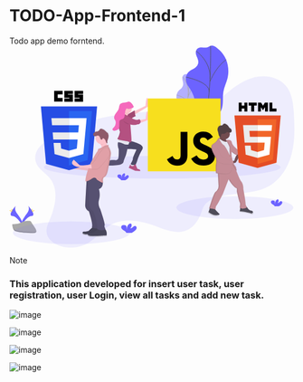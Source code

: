 # TODO-App-Frontend-1
 Todo app demo forntend.
<svg xmlns="http://www.w3.org/2000/svg" xmlns:xlink="http://www.w3.org/1999/xlink" data-name="Layer 1" width="1030.01" height="729.86" viewBox="0 0 1030.01 729.86"><defs><linearGradient id="a5312bde-8c7e-4767-9e17-08a43f21bf92-866" x1="889.13" y1="701.85" x2="889.13" y2="363.3" gradientUnits="userSpaceOnUse"><stop offset="0" stop-color="gray" stop-opacity="0.25"/><stop offset="0.54" stop-color="gray" stop-opacity="0.12"/><stop offset="1" stop-color="gray" stop-opacity="0.1"/></linearGradient><linearGradient id="016d359d-0d48-4404-968f-1612e9b5c7a7-867" x1="376.53" y1="777.06" x2="376.53" y2="381.85" xlink:href="#a5312bde-8c7e-4767-9e17-08a43f21bf92-866"/></defs><title>static_assets</title><ellipse cx="814.66" cy="585.22" rx="211.36" ry="41.08" fill="#6c63ff" opacity="0.1"/><g opacity="0.5"><path d="M718.61,188.63c-2.85.81-6.34,2.92-8.06,8.69-3.37,11.31,4.46,19,1.88,30.79a23,23,0,0,1-4,8.64c-3.15,4.27-6.57,6.29-9.89,9.28a29.5,29.5,0,0,0-8.69,14.27,39.5,39.5,0,0,0-.39,18.55c1.18,5.12,3.19,8.85,4.95,13a96,96,0,0,1,5.11,16.37,39.87,39.87,0,0,1,1.12,8.32,73.21,73.21,0,0,1-1,11.12l-4.79,33.42a100.43,100.43,0,0,0-1.31,13.21,65.61,65.61,0,0,0,1.53,13.19c1.68,8.84,3.49,18,7.34,22.68s10.41,3,14.44-6.47c3.83-9.06,3.92-21.15,7.3-30.83,5.33-15.25,15.92-17.3,21.8-31.85,5.64-14,3.91-31.08,6.77-47,2-11.41,6.41-21.81,9-33.08,3.72-16.23,3.35-33.08.38-45.56a60.55,60.55,0,0,0-14.18-27.54c-2.49-2.75-5.16-5.2-8.29-5.45-3.33-.26-6.24,3.93-9.53,5.19C726.3,189.06,722.48,187.53,718.61,188.63Z" transform="translate(-84.99 -85.07)" fill="#6c63ff"/><path d="M736.64,183.23S731,327.57,707.28,412.68" transform="translate(-84.99 -85.07)" fill="none" stroke="#535461" stroke-miterlimit="10" stroke-width="2"/><path d="M710.41,198s25.35,23.08,20.54,67" transform="translate(-84.99 -85.07)" fill="none" stroke="#535461" stroke-miterlimit="10" stroke-width="2"/><path d="M689.14,263.68s41.61,8.37,38.52,33.26" transform="translate(-84.99 -85.07)" fill="none" stroke="#535461" stroke-miterlimit="10" stroke-width="2"/><path d="M762.17,215.07s-16.84,14.74-31.84,56.49" transform="translate(-84.99 -85.07)" fill="none" stroke="#535461" stroke-miterlimit="10" stroke-width="2"/><path d="M745.72,341.25s-11.49,9-20.71-22.51" transform="translate(-84.99 -85.07)" fill="none" stroke="#535461" stroke-miterlimit="10" stroke-width="2"/><path d="M696.14,359.66s23.43-3.06,25.59-17.73" transform="translate(-84.99 -85.07)" fill="none" stroke="#535461" stroke-miterlimit="10" stroke-width="2"/></g><path d="M775.25,91.82c-5.8.86-12.78,3.55-15.65,11.84-5.63,16.26,11.48,28.57,7.54,45.56A25.53,25.53,0,0,1,760,161.47c-6,5.91-12.86,8.49-19.36,12.5s-13.25,10.32-16.3,20c-2.93,9.31-1.66,19.59,1.39,27.27s7.66,13.41,11.78,19.73A133.69,133.69,0,0,1,750,265.67,46.94,46.94,0,0,1,753.32,278c.53,5.2-.14,10.79-.81,16.26L746.56,343c-.79,6.48-1.59,13.06-1.14,19.3.51,7.19,2.64,13.47,4.74,19.6,4.52,13.22,9.36,27,17.89,34.28s21.91,5.72,29.12-7.82c6.86-12.89,5.6-30.68,11.45-44.53,9.22-21.83,30.9-23.6,41.33-44.32,10-19.88,4.41-45.31,8.43-68.41,2.88-16.55,10.68-31.35,14.68-47.64,5.77-23.47,3-48.32-4.62-67s-19.67-32-32.6-42.23c-5.48-4.35-11.29-8.28-17.8-9-6.92-.77-12.45,5.05-19.1,6.52C791.2,93.36,783.12,90.65,775.25,91.82Z" transform="translate(-84.99 -85.07)" fill="#6c63ff"/><path d="M811.93,86s5.46,211.89-33.56,334.42" transform="translate(-84.99 -85.07)" fill="none" stroke="#535461" stroke-miterlimit="10" stroke-width="2"/><path d="M759.38,104.68s55.2,37,50.47,101.16" transform="translate(-84.99 -85.07)" fill="none" stroke="#535461" stroke-miterlimit="10" stroke-width="2"/><path d="M723.15,198.85s87.12,17.26,83.68,53.54" transform="translate(-84.99 -85.07)" fill="none" stroke="#535461" stroke-miterlimit="10" stroke-width="2"/><path d="M868.54,135.92s-33.11,19.71-59.19,79.41" transform="translate(-84.99 -85.07)" fill="none" stroke="#535461" stroke-miterlimit="10" stroke-width="2"/><path d="M849.43,319.79s-22.7,12-45.53-35.61" transform="translate(-84.99 -85.07)" fill="none" stroke="#535461" stroke-miterlimit="10" stroke-width="2"/><path d="M749,341s48.13-1.73,50.87-23.08" transform="translate(-84.99 -85.07)" fill="none" stroke="#535461" stroke-miterlimit="10" stroke-width="2"/><path d="M152.24,663.66s8.38,11-3.87,27.5S126,721.68,130.11,732c0,0,18.48-30.73,33.52-31.16S168.79,682.14,152.24,663.66Z" transform="translate(-84.99 -85.07)" fill="#6c63ff"/><path d="M152.24,663.66A13.57,13.57,0,0,1,154,667.1c14.68,17.24,22.49,33.33,8.39,33.74-13.14.38-28.9,23.87-32.68,29.81a12.74,12.74,0,0,0,.45,1.35s18.48-30.73,33.52-31.16S168.79,682.14,152.24,663.66Z" transform="translate(-84.99 -85.07)" opacity="0.1"/><path d="M167.82,677.63c0,3.86-.43,7-1,7s-1-3.13-1-7,.54-2,1.07-2S167.82,673.77,167.82,677.63Z" transform="translate(-84.99 -85.07)" fill="#ffd037"/><path d="M173.17,682.23c-3.39,1.85-6.34,3-6.59,2.49s2.28-2.35,5.67-4.19,2.05-.5,2.31,0S176.55,680.38,173.17,682.23Z" transform="translate(-84.99 -85.07)" fill="#ffd037"/><path d="M108,663.66s-8.38,11,3.87,27.5,22.35,30.51,18.26,40.83c0,0-18.48-30.73-33.52-31.16S91.43,682.14,108,663.66Z" transform="translate(-84.99 -85.07)" fill="#6c63ff"/><path d="M108,663.66a13.57,13.57,0,0,0-1.71,3.44c-14.68,17.24-22.49,33.33-8.39,33.74,13.14.38,28.9,23.87,32.68,29.81a12.74,12.74,0,0,1-.45,1.35s-18.48-30.73-33.52-31.16S91.43,682.14,108,663.66Z" transform="translate(-84.99 -85.07)" opacity="0.1"/><path d="M92.4,677.63c0,3.86.43,7,1,7s1-3.13,1-7-.54-2-1.07-2S92.4,673.77,92.4,677.63Z" transform="translate(-84.99 -85.07)" fill="#ffd037"/><path d="M87.05,682.23c3.39,1.85,6.34,3,6.59,2.49s-2.28-2.35-5.67-4.19-2.05-.5-2.31,0S83.67,680.38,87.05,682.23Z" transform="translate(-84.99 -85.07)" fill="#ffd037"/><path d="M95.07,730.56s23.43-.72,30.49-5.75,36-11,37.79-3,35.21,40.11,8.76,40.32-61.46-4.12-68.51-8.41S95.07,730.56,95.07,730.56Z" transform="translate(-84.99 -85.07)" fill="#a8a8a8"/><path d="M172.58,759.35c-26.45.21-61.46-4.12-68.51-8.41-5.37-3.27-7.51-15-8.22-20.41l-.78,0s1.48,18.9,8.53,23.19,42.06,8.63,68.51,8.41c7.64-.06,10.27-2.78,10.13-6.8C181.18,757.79,178.27,759.31,172.58,759.35Z" transform="translate(-84.99 -85.07)" opacity="0.2"/><path d="M1067.35,659.11a11.67,11.67,0,0,0,3.83-5.78c.5-2.3-.48-5.05-2.68-5.89-2.46-.94-5.09.76-7.08,2.49s-4.28,3.69-6.89,3.32a10.48,10.48,0,0,0,3.24-9.81,4.1,4.1,0,0,0-.9-2c-1.37-1.46-3.84-.83-5.48.32-5.2,3.66-6.65,10.72-6.68,17.08-.52-2.29-.08-4.68-.1-7s-.66-5-2.64-6.22a8,8,0,0,0-4-.95c-2.34-.09-4.94.15-6.54,1.86-2,2.12-1.47,5.69.26,8s4.35,3.8,6.77,5.42a15,15,0,0,1,4.84,4.61,4.57,4.57,0,0,1,.36.82h14.65A40.83,40.83,0,0,0,1067.35,659.11Z" transform="translate(-84.99 -85.07)" fill="#6c63ff"/><path d="M231.72,565.39c31.82,40.46,19.46,99.57-.76,146.9-6.77,15.85-14.43,32.62-11.57,49.61,3.49,20.78,22,36,41.52,44,35.5,14.68,78,11.18,110.61-9.11,28.19-17.54,48.38-46.06,77.05-62.8,48-28,109.06-17.43,161.16,1.86,36.86,13.65,77.16,31.41,113.79,17.14,25.77-10,43.59-34.47,53.3-60.37,4.69-12.51,8.09-26,17-36,5.32-5.89,12.26-10.08,19.38-13.6,65-32.21,147-15,210.08-50.68,42.61-24.12,69.89-69.63,82-117.08s10.67-97.21,7.6-146.07c-2.18-34.73-6.09-71.8-28.28-98.61-23.47-28.35-63.76-38.9-100.17-33.51S915,221.76,886,244.38c-36.29,28.27-69.94,63.48-114.5,74.94-30.34,7.8-62.26,3.53-93.56,2.06-52.32-2.47-104.65,3-156.68,9-49.81,5.76-100,12.1-147.43,28.3-33.58,11.47-60.5,32.28-92.21,46.82-20.67,9.48-43.21,12.1-62.77,24.17-24.11,14.87-46.2,40.74-40,71C184.67,529.48,214.82,543.92,231.72,565.39Z" transform="translate(-84.99 -85.07)" fill="#6c63ff" opacity="0.1"/><ellipse cx="552.35" cy="439.22" rx="427.67" ry="41.08" fill="#6c63ff" opacity="0.1"/><ellipse cx="223.66" cy="676.22" rx="211.36" ry="41.08" fill="#6c63ff" opacity="0.1"/><path d="M524.71,511.48l-3.35,4.87s3.65,4.87,4,5.48,10.65-.3,10.65-.3l.91-3.65-1.52-4.26Z" transform="translate(-84.99 -85.07)" fill="#e6e6f0"/><polygon points="327.09 423.67 320.39 424.88 324.65 433.11 329.22 435.54 333.48 438.58 334.7 435.24 331.65 428.84 327.09 423.67" fill="#fdc2cc"/><path d="M521.67,429.59s35.62,8.52,42.31,18c0,0,6.09,5.18,0,14.61s-14.61,30.75-14.61,30.75-6.09,20.7-8.52,22.22-16.44,2.74-17.66-3c0,0,7.91-12.48,7.91-18.27s13.09-33.18,13.09-33.18-29.83-3.35-39.27-1.22S509.19,426.24,521.67,429.59Z" transform="translate(-84.99 -85.07)" fill="#565171"/><path d="M521.67,429.59s35.62,8.52,42.31,18c0,0,6.09,5.18,0,14.61s-14.61,30.75-14.61,30.75-6.09,20.7-8.52,22.22-16.44,2.74-17.66-3c0,0,7.91-12.48,7.91-18.27s13.09-33.18,13.09-33.18-29.83-3.35-39.27-1.22S509.19,426.24,521.67,429.59Z" transform="translate(-84.99 -85.07)" opacity="0.1"/><path d="M514.36,437.81c-.07,1.77-.26,3.76-.53,5.9-1.95,15.5-8.3,38.55-8.3,38.55s-6.39,13.7-8.22,22.53-14.31,11-14.31,11-34.1,4-41.1,2.44-18,4.57-23.44,3.65-8.83-13.7-8.83-13.7a66,66,0,0,0,27.4-5.78c14-6.39,34.1-3.35,34.1-3.35a11.45,11.45,0,0,0,7-5.78c2.13-4.57,2.13-32.27,1.52-34.1-4-12-3.67-19.7-2.52-24.19a12.07,12.07,0,0,1,2.52-5.34Z" transform="translate(-84.99 -85.07)" fill="#565171"/><path d="M514.36,437.81c-.07,1.77-.26,3.76-.53,5.9-3.06.24-11.64.47-18-3.46-6-3.68-14.73-4.93-18.66-5.32a12.07,12.07,0,0,1,2.52-5.34Z" transform="translate(-84.99 -85.07)" opacity="0.1"/><path d="M518.57,434c-1.42,4-3.6,8.69-3.6,8.69s-11.26,1.52-19.18-3.35-20.7-5.48-20.7-5.48c2.07-1.27,3.47-5.13,4.34-8.51a53.93,53.93,0,0,0,1.14-5.8s37.44,7.61,39,8.83C520.15,428.86,519.53,431.28,518.57,434Z" transform="translate(-84.99 -85.07)" fill="#e6e6f0"/><path d="M585.29,305.69,539.88,333.1l-4.51,2.72V322.43l3.13-1.5,38.27-18.29s1.83-33.18,6.7-28S585.29,305.69,585.29,305.69Z" transform="translate(-84.99 -85.07)" fill="#fdc2cc"/><path d="M539.88,333.1l-4.51,2.72V322.43l3.13-1.5A98.54,98.54,0,0,0,539.88,333.1Z" transform="translate(-84.99 -85.07)" opacity="0.1"/><path d="M504.93,338l32.57-18.87s.61,18.27,4.26,21c0,0-13.39,4-18.57,12.48Z" transform="translate(-84.99 -85.07)" fill="#b45181"/><path d="M504.93,338l32.57-18.87s.61,18.27,4.26,21c0,0-13.39,4-18.57,12.48Z" transform="translate(-84.99 -85.07)" opacity="0.1"/><path d="M585,354.09s-15.49,6.75-25.75,9.23a20.22,20.22,0,0,1-7.13.82c-7-1.22,1.83-10,1.83-10l3.68-.57,19.76-3.08s2.13-30.44,5.78-28S585,354.09,585,354.09Z" transform="translate(-84.99 -85.07)" fill="#fdc2cc"/><path d="M519.54,326.69s-13.09,9.74-8.22,21.92-25.27-7.31-25.27-7.31,9.74-14.61,11.87-25.57S519.54,326.69,519.54,326.69Z" transform="translate(-84.99 -85.07)" fill="#fdc2cc"/><path d="M518.57,434a69,69,0,0,0-17.6-4.1c-8.8-1-16.86-2.69-21.53-4.55a53.93,53.93,0,0,0,1.14-5.8s37.44,7.61,39,8.83C520.15,428.86,519.53,431.28,518.57,434Z" transform="translate(-84.99 -85.07)" opacity="0.1"/><path d="M559.24,363.32a20.22,20.22,0,0,1-7.13.82c-7-1.22,1.83-10,1.83-10l3.68-.57C559.16,355.94,560.73,359.64,559.24,363.32Z" transform="translate(-84.99 -85.07)" opacity="0.1"/><path d="M498.23,332.17s-11.87-.3-16.13,4.57-3.35,18-3.35,18-.89,26.29,5.78,41a2,2,0,0,1,.07,1.51c-.07.18-.07.07-.07.07s-4.26,19.18-8.52,22.53,9.13,7.31,25,9.13,22.22,6.39,22.22,6.39,2.74-3,3-9.74S522,369.92,522,369.92s16.74,4.26,26.79-.91c0,0,4.57,2.44,8.83-4.26s-3-14-3-14-6.7,6.7-25.27-2.13S504,331.87,498.23,332.17Z" transform="translate(-84.99 -85.07)" fill="#b45181"/><path d="M407.21,509.35h-3.65v5.18l3.65,8.22s4.87.91,5.18.91,4.26-.91,4.26-.91l1.22-2.13S404.47,515.43,407.21,509.35Z" transform="translate(-84.99 -85.07)" fill="#e6e6f0"/><path d="M521.67,514.22l-5.48,12.18,23.14,11,18.27.61s1.52-4.26-4.57-6.39l-4.87-.91s-6.39-11.57-7-17c0,0-6.09,1.22-7,5.78C534.15,519.39,525.63,523.65,521.67,514.22Z" transform="translate(-84.99 -85.07)" fill="#b45181"/><path d="M404.47,508.13l-1.86,1.52-8.18,6.7,18.87,25s10.65,4.57,15.53,0c0,0,3-3-3.65-5.48,0,0-5.18.91-5.18-4.26s1.22-10.65,3-11.87c0,0-4.57-1.52-5.78-.3a19.32,19.32,0,0,0-2.44,3.35S403.86,518.48,404.47,508.13Z" transform="translate(-84.99 -85.07)" fill="#b45181"/><path d="M497.32,316.34a37,37,0,0,1-1.22,4.56,15.83,15.83,0,0,0,20.27,8.71,25.18,25.18,0,0,1,2.57-2.31S499.45,305.38,497.32,316.34Z" transform="translate(-84.99 -85.07)" opacity="0.1"/><path d="M495.64,357s9.44,12.48,23.14,12.79" transform="translate(-84.99 -85.07)" opacity="0.1"/><g opacity="0.1"><path d="M552.06,369.22a3.44,3.44,0,0,1-.56-.21q-.44.23-.9.43A5.69,5.69,0,0,0,552.06,369.22Z" transform="translate(-84.99 -85.07)"/><path d="M555.3,352a15.06,15.06,0,0,0-1.06-1.22s-2,2-6.94,2.38A16.8,16.8,0,0,0,555.3,352Z" transform="translate(-84.99 -85.07)"/><path d="M524.71,369.92l.06.65a60.46,60.46,0,0,0,12.18,1A63.38,63.38,0,0,1,524.71,369.92Z" transform="translate(-84.99 -85.07)"/><path d="M503.71,429c-15.83-1.83-29.22-5.78-25-9.13s8.52-22.53,8.52-22.53,0,.11.07-.07a2,2,0,0,0-.07-1.51c-6.67-14.75-5.78-41-5.78-41s-.91-13.09,3.35-18c3.17-3.63,10.56-4.38,14.13-4.53a6.47,6.47,0,0,0-1,0s-11.87-.3-16.13,4.57-3.35,18-3.35,18-.89,26.29,5.78,41a2,2,0,0,1,.07,1.51c-.07.18-.07.07-.07.07S480,416.5,475.7,419.85s9.13,7.31,25,9.13,22.22,6.39,22.22,6.39a7.8,7.8,0,0,0,.84-1.23C520.67,432.65,514.31,430.2,503.71,429Z" transform="translate(-84.99 -85.07)"/></g><circle cx="426.33" cy="229.14" r="15.83" fill="#fdc2cc"/><path d="M533.85,307.13c-1.31,3.28-5.22,4.52-8.65,5.37-4.9,1.2-10.18,2.38-14.87.52a3.25,3.25,0,0,0-2-.39,2.66,2.66,0,0,0-1.32,1.15c-5.17,7.36-4.33,17.17-5.67,26.07-.42,2.77-1.13,5.63-3,7.7-3.64,4-10.51,3.85-13.86,8.1-2.21,2.8-2.23,6.69-2.21,10.26q0,5.71-.1,11.43c-.06,2.5-.18,5.09-1.31,7.31-1.92,3.76-6.2,5.55-10.15,7-2.46.92-5,1.85-7.64,1.6s-5.28-2-5.62-4.64c-.47-3.58,3.22-6.08,5.76-8.66,4.06-4.11,5.73-10.09,5.88-15.87a17,17,0,0,0-1-6.87c-.93-2.27-2.59-4.18-3.59-6.42-3.08-6.9.72-14.88,5.27-20.92s10.14-11.93,11.11-19.42a26.93,26.93,0,0,1,.69-4.81c.7-2.18,2.36-8.2,4.19-9.58a21.77,21.77,0,0,1,10-4.16c2.81-.41,5.68-.26,8.47-.8,3.26-.63,6.29-2.18,9.55-2.76,7.05-1.25,14.7,6.94,17.79,13.4C532.42,303.72,534.65,305.12,533.85,307.13Z" transform="translate(-84.99 -85.07)" opacity="0.1"/><path d="M533.85,306.52c-1.31,3.28-5.22,4.52-8.65,5.37-4.9,1.2-10.18,2.38-14.87.52a3.25,3.25,0,0,0-2-.39,2.66,2.66,0,0,0-1.32,1.15c-5.17,7.36-4.33,17.17-5.67,26.07-.42,2.77-1.13,5.63-3,7.7-3.64,4-10.51,3.85-13.86,8.1-2.21,2.8-2.23,6.69-2.21,10.26q0,5.71-.1,11.43c-.06,2.5-.18,5.09-1.31,7.31-1.92,3.76-6.2,5.55-10.15,7-2.46.92-5,1.85-7.64,1.6s-5.28-2-5.62-4.64c-.47-3.58,3.22-6.08,5.76-8.66,4.06-4.11,5.73-10.09,5.88-15.87a17,17,0,0,0-1-6.87c-.93-2.27-2.59-4.18-3.59-6.42-3.08-6.9.72-14.88,5.27-20.92s10.14-11.93,11.11-19.42a26.93,26.93,0,0,1,.69-4.81c.7-2.18,2.36-8.2,4.19-9.58a21.77,21.77,0,0,1,10-4.16c2.81-.41,5.68-.26,8.47-.8,3.26-.63,6.29-2.18,9.55-2.76,7.05-1.25,14.7,6.94,17.79,13.4C532.42,303.11,534.65,304.51,533.85,306.52Z" transform="translate(-84.99 -85.07)" fill="#f569bc"/><path d="M585,276.09H848.17V539.24H585Z" transform="translate(-84.99 -85.07)" fill="#f7df1e"/><path d="M654.21,496l20.14-12.19c3.89,6.89,7.42,12.72,15.9,12.72,8.13,0,13.25-3.18,13.25-15.54V396.9h24.73v84.43c0,25.61-15,37.27-36.92,37.27-19.78,0-31.26-10.25-37.09-22.61m87.44-2.65,20.13-11.66c5.3,8.66,12.19,15,24.38,15,10.25,0,16.78-5.12,16.78-12.19,0-8.48-6.71-11.48-18-16.43l-6.18-2.65c-17.84-7.59-29.68-17.13-29.68-37.27,0-18.55,14.13-32.68,36.21-32.68,15.72,0,27,5.48,35.15,19.78l-19.25,12.37c-4.24-7.6-8.83-10.6-15.9-10.6-7.24,0-11.84,4.59-11.84,10.6,0,7.42,4.59,10.42,15.19,15l6.18,2.65c21,9,32.86,18.19,32.86,38.86,0,22.26-17.49,34.45-41,34.45-23,0-37.8-11-45-25.26" transform="translate(-84.99 -85.07)"/><path d="M963.61,685.28S953.34,686,947,675a36.88,36.88,0,0,0-4.37-6.21,21,21,0,0,1-3.07-11.15c.35-8.15-8.15-52.79-8.15-52.79s1.06-17-7.44-27.63c-5.6-7-13.65-27-18.5-39.92a2.67,2.67,0,0,0,1.14.6l-.2-1.11.2,0L904.1,523a62.88,62.88,0,0,1-9.16-13.88l.57-.12,7.52-1.58s12.22-17.37,13-25.91l1,0h1.41a294,294,0,0,1,33.86,1.77h0c0-.05-.08-.27-.18-.62h0a42.5,42.5,0,0,1-1.1-5.23l.7,0,7-.46s24.09-26.92,15.23-31.88-18.07,22.32-18.07,22.32l-3,.54-.81.15c.08-.12.16-.23.25-.34S913,466,906.93,456.42c0,0-17.36-13.82-18.07-23a10.39,10.39,0,0,0-6.24-8.84,13.62,13.62,0,0,0-6.89-1.29l-8.13.56.57,1-.23,0a27.35,27.35,0,0,1-1.28-3.6l.17,0c-.06-.25-.11-.5-.16-.75a19.13,19.13,0,0,0,14.09-23.56,7.65,7.65,0,0,0,2.39-.07c3-.61,5.11-3.65,5.19-6.69,0-.2,0-.4,0-.59,0,0,0-.08,0-.12a10.28,10.28,0,0,0-3.95-7.9c-1.62-1.35-3.56-2.31-5-3.81-1.75-1.79-2.71-4.19-4.07-6.3a18.7,18.7,0,0,0-9.6-7.47c-2.93-1-6.53-1.1-8.78,1-1.16,1.09-1.83,2.67-3.13,3.59-1.87,1.34-4.41.94-6.7,1.21a12.78,12.78,0,0,0-9.63,7.21,16.61,16.61,0,0,0-1.58,7.62,20.35,20.35,0,0,0,.64,5.35c.44,1.74,1.09,3.42,1.57,5.16,1,3.6,1.23,7.39,2.38,10.94a13.77,13.77,0,0,0,4.43,6.73l-.34,1.46c-.22,0-5.74,1.23-9.55,9.56-3,6.57-13.21,13.35-17.7,16.09a7.38,7.38,0,0,0-3.34,4.64,24.1,24.1,0,0,0-.57,5.89c-.08,4.27.81,10.18,4.24,17.67,7.79,17,13.46,24.44,13.46,24.44s.43,5.21.46,10.7c0,4.09-.3,8.16-1.17,10.2-.74,1.72-1,6.11-.94,11.13,0,9.62.94,22.17.94,22.17s2.71.52,6.9,1.13l2.61,45.92a22.08,22.08,0,0,1-5,15.34,33.94,33.94,0,0,1-6.29,6c-7.44,5.31-23.38,61.29-23.38,61.29s.78,0,2.06.15l-4.9,13.67s19.58,15,31.49,10.9a11.54,11.54,0,0,1,4-.56c2.35,0,7.38-1.86,4.58-4.31a181.52,181.52,0,0,1-15.27-15.88,8.12,8.12,0,0,1,1.1.65v-.11l.17.11s0-.55.13-1.45l-.17-.06c.36-3.68,1.5-13,3.76-14.08,2.83-1.42,23.74-42.87,23.74-42.87l20.9-53.85s16.65,28.7,30.82,33.65v12s7.79,35.43,10.63,39.32,0,19.48,0,19.48a9.71,9.71,0,0,0,1.91,1.68l-2.27,12.84s16.3-.71,43.93,7.79C961.84,695.55,972.47,690.95,963.61,685.28ZM898.43,500l-3.45.86-.68.17c-.07-.43-.12-.68-.12-.68a7,7,0,0,1-2.51.61,46.15,46.15,0,0,1-2.1-11.95,80.52,80.52,0,0,1-2.11-14.8c0-2.58.43-4.83,1.4-6.1l1.15.09.8.76.06.05.41.37h0l.43.38.07.06.46.41.08.07.47.4,0,0,.53.44.12.1.56.45,0,0,.55.44.13.1.61.46.13.09.58.43.1.07.66.47.16.11.7.48.06,0,.68.45.16.11.73.47.16.1.68.42.13.08.78.46.19.11.81.45.06,0,.79.42.19.1.84.42.17.08.78.36.15.07.88.38.21.09.91.37h0C901.33,485.5,898.43,500,898.43,500Z" transform="translate(-84.99 -85.07)" fill="url(#a5312bde-8c7e-4767-9e17-08a43f21bf92-866)"/><path d="M811.05,668.16l-6.57,18.33s18,13.8,29.7,10.94a32.69,32.69,0,0,1,5.37-.87c2.42-.18,6.59-1.95,4-4.19-8.3-7.26-19.37-20.75-19.37-20.75Z" transform="translate(-84.99 -85.07)" fill="#4f4d59"/><path d="M920.34,666.43l-3.11,17.64s15.91-.69,42.89,7.61c0,0,10.38-4.5,1.73-10,0,0-10,.69-16.25-10s-10-9.34-10-9.34Z" transform="translate(-84.99 -85.07)" fill="#4f4d59"/><path d="M838,538.47l3,53.68a22.2,22.2,0,0,1-5.29,15.7,32.54,32.54,0,0,1-5.71,5.33c-7.26,5.19-22.83,59.83-22.83,59.83s17.64,1,22.48,4.5c0,0,1-13.83,3.8-15.22s23.17-41.85,23.17-41.85l20.41-52.57s16.25,28,30.09,32.86v11.76s7.61,34.59,10.38,38.39,0,19,0,19,8,10,26.28-.69c0,0-5.88-6.57-5.53-14.53s-8-51.53-8-51.53,1-16.6-7.26-27S901,526,901,526l-9.52-20.48Z" transform="translate(-84.99 -85.07)" fill="#c48c96"/><g opacity="0.1"><path d="M810.53,673s15.56-54.64,22.83-59.83a33,33,0,0,0,6-5.68,22,22,0,0,0,5-15.34l-3.05-53.69,51-31.44-.69-1.49L838.2,538.47l3.05,53.69a22,22,0,0,1-5,15.34,33,33,0,0,1-6,5.68C823,618.36,807.42,673,807.42,673s17.64,1,22.48,4.5c0,0,0-.54.13-1.41C823.22,673.75,810.53,673,810.53,673Z" transform="translate(-84.99 -85.07)"/><path d="M920.86,669.89s2.77-15.22,0-19-10.38-38.39-10.38-38.39V600.72c-13.83-4.84-30.09-32.86-30.09-32.86L879.19,571c4.69,7.44,17.2,25.9,28.19,29.74v11.76s7.61,34.59,10.38,38.39,0,19,0,19,3.86,4.86,12.38,4.2C923.77,673.56,920.86,669.89,920.86,669.89Z" transform="translate(-84.99 -85.07)"/></g><path d="M957,478.29l-6.79.45-3.58.24v-8.65l4.7-.85,2.91-.53s9-26.63,17.64-21.79S957,478.29,957,478.29Z" transform="translate(-84.99 -85.07)" fill="#714b4f"/><path d="M848.06,407s-4.5,17.29-5.88,28,32.16,2.08,32.16,2.08-12.8-15.56-5.53-23.86Z" transform="translate(-84.99 -85.07)" fill="#714b4f"/><path d="M884.37,479l.69,6.57-10.72-.69-10.72-9.34L852.9,445.44,846,434.71l-5.19-6.57,2.08-8s.95.83,2.55,2.05c5.27,4,17.62,12.41,26.65,10.09a10.76,10.76,0,0,0,1.23-.39l13.49,23.17Z" transform="translate(-84.99 -85.07)" fill="#e6e6f0"/><path d="M845.64,418.11s-5.53,1-9.34,9.34c-2.92,6.38-12.8,13-17.21,15.67a7.38,7.38,0,0,0-3.35,4.66c-.89,3.94-1.23,11.29,3.61,21.86,7.61,16.6,13.14,23.86,13.14,23.86s1.38,16.6-.69,21.44,0,31.47,0,31.47,36.31,6.92,48.42,0,10.38-33.55,10.38-33.55,11.41,24.21,15.56,24.9l-2.42-13.49s-13.49-14.53-14.18-33.2c0,0-4.15-16.95-.69-21.44,0,0,58.45,4.84,61.91.69,0,0-38.39-1.73-44.27-11.07,0,0-16.95-13.49-17.64-22.48a9.94,9.94,0,0,0-5.19-8.15,13.54,13.54,0,0,0-7.75-1.73l-7.81.54s13.49,23.86,12.8,27,.69,28.36.69,28.36S866,449.24,859.13,445.44,844.25,426,844.25,426l1.38-7.9" transform="translate(-84.99 -85.07)" opacity="0.1"/><path d="M884.37,479l.69,6.57-10.72-.69-10.72-9.34L852.9,445.44,846,434.71l-5.19-6.57,2.08-8s.95.83,2.55,2.05l-.48,2.73s8,15.62,14.87,19.43,22.48,37.35,22.48,37.35-1.38-25.25-.69-28.36c.47-2.11-5.59-13.77-9.53-21.06a10.76,10.76,0,0,0,1.23-.39l13.49,23.17Z" transform="translate(-84.99 -85.07)" opacity="0.1"/><path d="M950.21,478.74l-3.58.24v-8.65l4.7-.85C949.69,471.65,949.75,475.49,950.21,478.74Z" transform="translate(-84.99 -85.07)" opacity="0.1"/><path d="M845.64,417.08s-5.53,1-9.34,9.34c-2.92,6.38-12.8,13-17.21,15.67a7.38,7.38,0,0,0-3.35,4.66c-.89,3.94-1.23,11.29,3.61,21.86,7.61,16.6,13.14,23.86,13.14,23.86s1.38,16.6-.69,21.44,0,31.47,0,31.47,36.31,6.92,48.42,0,10.38-33.55,10.38-33.55S902,536,906.16,536.74l-2.42-13.49s-13.49-14.53-14.18-33.2c0,0-4.15-16.95-.69-21.44,0,0,13.49,14.53,28.71,14.18a286.36,286.36,0,0,1,33.2,1.73s-3.46-11.07,0-15.22c0,0-38.39-1.73-44.27-11.07,0,0-16.95-13.49-17.64-22.48a9.94,9.94,0,0,0-5.19-8.15,13.54,13.54,0,0,0-7.75-1.73l-7.81.54s13.49,23.86,12.8,27,.69,28.36.69,28.36S866,448.2,859.13,444.4,844.25,425,844.25,425l1.38-7.9" transform="translate(-84.99 -85.07)" fill="#c48c96"/><path d="M838,453.39s8.3,28,13.14,31.47,34.24,21.1,42.89,16.95c0,0,2.08,10.38-1,12.8,0,0-32.25-1.26-32.51-1.38,0,0-21.1-2.77-24.56-13.14s-7.61-28-7.61-28Z" transform="translate(-84.99 -85.07)" opacity="0.1"/><ellipse cx="797.31" cy="398.24" rx="1.21" ry="1.73" fill="#ba7855"/><ellipse cx="800.76" cy="410.34" rx="1.21" ry="1.73" fill="#ba7855"/><g opacity="0.1"><path d="M834.23,545s-2.08-26.63,0-31.47.69-21.44.69-21.44-5.53-7.26-13.14-23.86c-4.85-10.57-4.5-17.92-3.61-21.86a7.38,7.38,0,0,1,3.35-4.66c4.41-2.7,14.28-9.29,17.21-15.67,2.15-4.68,4.84-7.05,6.78-8.23l.13-.76s-5.53,1-9.34,9.34c-2.92,6.38-12.8,13-17.21,15.67a7.38,7.38,0,0,0-3.35,4.66c-.89,3.94-1.23,11.29,3.61,21.86,7.61,16.6,13.14,23.86,13.14,23.86s1.38,16.6-.69,21.44,0,31.47,0,31.47,25.94,4.94,41.28,2.29C857.59,549.49,834.23,545,834.23,545Z" transform="translate(-84.99 -85.07)"/><path d="M880.91,453.39c-.47,2.13,0,14.66.39,22.34,1.67,3.41,2.72,5.68,2.72,5.68s-1.38-25.25-.69-28.36c.66-3-11.49-24.66-12.7-26.8l-2.52.17S881.61,450.28,880.91,453.39Z" transform="translate(-84.99 -85.07)"/><path d="M920,482.44c-15.22.35-28.71-14.18-28.71-14.18a5.54,5.54,0,0,0-.87,1.87c4,3.72,15,12.93,27.16,12.65a286.36,286.36,0,0,1,33.2,1.73s-.07-.23-.18-.62A275.32,275.32,0,0,0,920,482.44Z" transform="translate(-84.99 -85.07)"/><path d="M893,511.49s.14,2.16.06,5.4c3.6,7.14,10.15,19.35,13.08,19.84l-.51-2.84C900.6,527.57,893,511.49,893,511.49Z" transform="translate(-84.99 -85.07)"/></g><path d="M902.7,508l-7.35,1.55-5.8,1.22,3.11-8.65,2.17-.54,3.37-.84s4.84-24.21,14.53-22.48S902.7,508,902.7,508Z" transform="translate(-84.99 -85.07)" fill="#714b4f"/><path d="M895.36,509.58l-5.8,1.22,3.11-8.65,2.17-.54A34.54,34.54,0,0,1,895.36,509.58Z" transform="translate(-84.99 -85.07)" opacity="0.1"/><path d="M838,452.7s8.3,28,13.14,31.47,34.24,21.1,42.89,16.95c0,0,2.08,10.38-1,12.8,0,0-32.25-1.26-32.51-1.38,0,0-21.1-2.77-24.56-13.14s-7.61-28-7.61-28Z" transform="translate(-84.99 -85.07)" fill="#c48c96"/><path d="M848.4,407.74s-.7,2.71-1.64,6.65a18.67,18.67,0,0,0,20.61,9.5c-.83-3.55-.65-7.14,1.78-9.92Z" transform="translate(-84.99 -85.07)" opacity="0.1"/><circle cx="777.94" cy="319.9" r="18.68" fill="#714b4f"/><path d="M879.15,399.83a10,10,0,0,0,4.16.26,6.85,6.85,0,0,0,5.06-6.53,10,10,0,0,0-3.85-7.71c-1.58-1.32-3.47-2.25-4.92-3.72-1.71-1.75-2.65-4.09-4-6.15a18.25,18.25,0,0,0-9.37-7.29c-2.86-1-6.37-1.08-8.57,1-1.13,1.07-1.79,2.6-3.05,3.51-1.83,1.3-4.31.92-6.54,1.18a12.47,12.47,0,0,0-9.4,7,17.61,17.61,0,0,0-.92,12c.43,1.7,1.07,3.34,1.53,5,1,3.52,1.2,7.21,2.32,10.68s3.43,6.87,6.93,7.91a21.91,21.91,0,0,1,2.23-11.29,3.24,3.24,0,0,1,1.58-1.76,3.82,3.82,0,0,1,1.9,0,19,19,0,0,0,12.65-2.56c1.33-.8,3.4-3.56,4.81-3.83C873.52,397.22,877.25,399.41,879.15,399.83Z" transform="translate(-84.99 -85.07)" opacity="0.1"/><path d="M879.15,399.14a10,10,0,0,0,4.16.26,6.85,6.85,0,0,0,5.06-6.53,10,10,0,0,0-3.85-7.71c-1.58-1.32-3.47-2.25-4.92-3.72-1.71-1.75-2.65-4.09-4-6.15a18.25,18.25,0,0,0-9.37-7.29c-2.86-1-6.37-1.08-8.57,1-1.13,1.07-1.79,2.6-3.05,3.51-1.83,1.3-4.31.92-6.54,1.18a12.47,12.47,0,0,0-9.4,7,17.61,17.61,0,0,0-.92,12c.43,1.7,1.07,3.34,1.53,5,1,3.52,1.2,7.21,2.32,10.68s3.43,6.87,6.93,7.91A21.91,21.91,0,0,1,850.78,405a3.24,3.24,0,0,1,1.58-1.76,3.82,3.82,0,0,1,1.9,0,19,19,0,0,0,12.65-2.56c1.33-.8,3.4-3.56,4.81-3.83C873.52,396.53,877.25,398.72,879.15,399.14Z" transform="translate(-84.99 -85.07)" fill="#503f43"/><path d="M1065.5,337.49l-15.24,170.7-68.5,19-68.31-19L898.23,337.49H1065.5Z" transform="translate(-84.99 -85.07)" fill="#e44d26"/><path d="M981.86,512.67l55.35-15.34,13-145.88H981.86Z" transform="translate(-84.99 -85.07)" fill="#f16529"/><path d="M952.24,393.33h29.62V372.39H929.36l.5,5.62,5.15,57.7h46.86V414.77H954.16ZM957,446.18h-21l2.93,32.88L981.77,491l.1,0V469.15l-.09,0-23.32-6.3L957,446.18Z" transform="translate(-84.99 -85.07)" fill="#ebebeb"/><path d="M913.8,291.09h10.64V301.6h9.73V291.09h10.64v31.84H934.17V312.27h-9.73v10.66H913.8V291.09Zm45,10.56h-9.37V291.09h29.38v10.56h-9.37v21.28H958.81V301.65h0Zm24.68-10.56h11.1l6.83,11.19,6.82-11.19h11.1v31.84h-10.6V307.15l-7.32,11.32h-.18l-7.33-11.32v15.78H983.48Zm41.14,0h10.64V312.4h15v10.52h-25.61V291.09Z" transform="translate(-84.99 -85.07)"/><path d="M981.79,435.71h25.78l-2.43,27.16-23.35,6.3V491l42.93-11.9.31-3.54,4.92-55.13.51-5.62H981.79v20.94Zm0-42.43v.05h50.58l.42-4.71,1-10.62.5-5.62H981.79v20.89Z" transform="translate(-84.99 -85.07)" fill="#fff"/><path d="M451.72,463.51c-1.95-5.71-4.76-13-7-14.66a2.09,2.09,0,0,0-.44-.27H444v-7.05l-5.26.84a50.27,50.27,0,0,1-1.91-7.81,3.63,3.63,0,0,0,3.95.79c-.09-.14-.16-.29-.24-.44l.24-.1a9.77,9.77,0,0,1-1.27-4.79,17.44,17.44,0,0,1,.73-4.52c.94-3.25,2.53-6.29,3.42-9.55a23.22,23.22,0,0,0,.8-6.46A23.54,23.54,0,0,0,442,398.84a6.22,6.22,0,0,0-1.86-2.43,24,24,0,0,0-2.28-1.11,12.31,12.31,0,0,1-3.31-3.3,29.74,29.74,0,0,0-14.37-9.59,8.41,8.41,0,0,0-4.59-.36c-3.53,1-4.82,5.33-7.68,7.62-2.53,2-6,2.23-9.16,2.91a15.58,15.58,0,0,0-8.53,4.47,9.26,9.26,0,0,0-2.29,6.18,6.21,6.21,0,0,0,2.53,5.52,7.93,7.93,0,0,0,6.7.95,22.79,22.79,0,0,0,17.25,28.65l.62,1.1h0a47.19,47.19,0,0,1,4.27,11.17c-4.84,2.75-10.13,5.32-13.32,5.56a22.45,22.45,0,0,1-.69,3.69,20.37,20.37,0,0,1-4.19,8.25c-4.34,4.88-23.87,41.78-23.87,41.78s-.62,1.47-1.62,4c-12.13,1.49-31.92,3.64-37.45,2.53l-21.7-20.62s-7,5.35-6.4,11.85l-3.91-3.72s-20.62,15.73,11.94,26l49.54,5.75c-4.72,14.24-9.12,30.81-7.76,39.83h.41a18.73,18.73,0,0,0,2.83-.22l-.09,1.6-4.77,85.43s-1.09,15.73,13.56,22.79c0,0,17.91,52.63,10.85,58.6,0,0,.84.44,2.25,1.06l-14.73,13s-10.85,2.71-16.82,2.17a4.31,4.31,0,0,0-4.76,3.21c0,.11,0,.22-.06.34l0,.14c0,.11,0,.23,0,.35s0,.09,0,.13,0,.2,0,.3l0,.13c0,.12,0,.23.07.35l0,.13q.05.19.12.37l0,.12c.05.12.11.24.17.36l0,.08c.07.12.14.24.22.36l.07.1q.13.19.29.38l.08.1c.11.13.23.25.36.38l.06,0,.4.34.09.07.49.35.12.08.57.33.09,0,.61.3.09,0,.71.29.15.06.79.26.13,0,.85.22.07,0,1,.19.19,0,1,.15.19,0,1.15.11c2.23.17,5.24.23,8.72.22h0s0,.09,0,.13,0,.2,0,.3l0,.13c0,.12,0,.23.07.35l0,.13q.05.19.12.37l0,.12c.05.12.11.24.17.36l0,.08c.07.12.14.24.22.36l.07.1q.13.19.29.38l.08.1c.11.13.23.25.36.38l.05,0,.4.34.09.07.49.35.12.08.56.33.09,0,.61.3.09,0,.71.29.15.06.79.26.13,0,.85.22.07,0,1,.19.19,0,1,.15.19,0,1.15.11c14.11,1.09,59.14-2.17,59.14-2.17l0-.13v0l0-.16v0c.45-2.1,2.61-14.31-5.07-23.34.23-.24.45-.49.66-.75,0,0-6-10.31-2.71-13.56S413.63,677,413.63,677s-10.31-16.28-4.34-34.73-.54-38.52-.54-38.52S423,599.53,423.26,582c0-.53,0-1.08,0-1.63a5.76,5.76,0,0,0,.9.06,4.21,4.21,0,0,0,.6,0s-2.71-9.77.54-16.82,10.31-.54,16.82-29.3c4.71-20.81,8.85-44.74,10.79-56.39A29.69,29.69,0,0,0,451.72,463.51Zm-123.82,61-4.95-4.7c1.64.68,3.46,1.34,5.49,2L347.09,524C338.77,524.75,331,525.17,327.9,524.54Z" transform="translate(-84.99 -85.07)" fill="url(#016d359d-0d48-4404-968f-1612e9b5c7a7-867)"/><path d="M375.13,521.77s-38.38,5.33-46.38,3.73l-21.32-20.26s-20.26,15.46,11.73,25.59l59.7,6.93Z" transform="translate(-84.99 -85.07)" fill="#fdc2cc"/><path d="M375.13,521.77s-38.38,5.33-46.38,3.73l-21.32-20.26s-20.26,15.46,11.73,25.59l59.7,6.93Z" transform="translate(-84.99 -85.07)" opacity="0.05"/><path d="M300,535.22l-82.94-23-18.48-207.3H401.67l-18.5,207.27L300,535.22Z" transform="translate(-84.99 -85.07)" fill="#264de4"/><path d="M367.33,499l15.81-177.12h-83V517.59L367.33,499Z" transform="translate(-84.99 -85.07)" fill="#2965f1"/><path d="M241,398.73l2.28,25.42h56.9V398.73Zm-4.58-51.46,2.31,25.42h61.44V347.27H236.37Zm63.75,117.49-.11,0-28.32-7.65-1.81-20.28H244.36l3.56,39.92L300,491.24l.12,0Z" transform="translate(-84.99 -85.07)" fill="#ebebeb"/><path d="M246.38,248.56h30.79v12.88H259.25v12.88h17.92v12.88H246.38Zm37,0h30.79v11.2H296.21V262h17.92v25.76H283.33V276h17.92v-2.24H283.33V248.56Zm37,0h30.79v11.2H333.16V262h17.92v25.76H320.28V276H338.2v-2.24H320.28V248.56Z" transform="translate(-84.99 -85.07)"/><path d="M359.14,398.73l4.59-51.46H300v25.42h35.83l-2.31,26H300v25.42h31.31l-3,33L300,464.78v26.45l52.12-14.45.38-4.3,6-66.94.62-6.83Z" transform="translate(-84.99 -85.07)" fill="#fff"/><path d="M389,738.19l-18.66,16.52s-10.66,2.67-16.52,2.13-8.53,9.06,5.33,10.13,58.1-2.13,58.1-2.13,4.26-17.06-8.53-26.65Z" transform="translate(-84.99 -85.07)" fill="#47465a"/><path d="M389,738.19l-18.66,16.52s-10.66,2.67-16.52,2.13-8.53,9.06,5.33,10.13,58.1-2.13,58.1-2.13,4.26-17.06-8.53-26.65Z" transform="translate(-84.99 -85.07)" opacity="0.05"/><path d="M417.91,757.47a29.4,29.4,0,0,1-.67,5.78s-44.24,3.2-58.1,2.13c-6.67-.51-9.5-3-10-5.38-.61,2.74,1.81,6.35,10,7,13.86,1.07,58.1-2.13,58.1-2.13A30.8,30.8,0,0,0,417.91,757.47Z" transform="translate(-84.99 -85.07)" fill="#fff" opacity="0.3"/><path d="M410.84,436s11.73,16.52,7.46,27.72,22.39-11.73,22.39-11.73S432.16,437,436.43,421Z" transform="translate(-84.99 -85.07)" fill="#fdc2cc"/><path d="M407.64,744.59,389,761.11s-10.66,2.67-16.52,2.13-8.53,9.06,5.33,10.13,58.1-2.13,58.1-2.13,4.26-17.06-8.53-26.65Z" transform="translate(-84.99 -85.07)" fill="#47465a"/><path d="M413,740.86c-2.78,3.43-6.7,4.75-10.8,4.95-9.32.44-19.58-4.95-19.58-4.95,6.93-5.86-10.66-57.57-10.66-57.57-14.39-6.93-13.33-22.39-13.33-22.39L363.29,577l1.18-21.08,14.93-9.06,11.76,9,11.16,8.56a44.86,44.86,0,0,1,1.4,8.32c1.3,19.59-14.19,24.2-14.19,24.2s6.4,19.72.53,37.85,4.26,34.12,4.26,34.12,19.19,55.44,16,58.64S413,740.86,413,740.86Z" transform="translate(-84.99 -85.07)" fill="#565171"/><path d="M413,740.86c-2.78,3.43-6.7,4.75-10.8,4.95-9.32.44-19.58-4.95-19.58-4.95,6.93-5.86-10.66-57.57-10.66-57.57-14.39-6.93-13.33-22.39-13.33-22.39L363.29,577l1.18-21.08,14.93-9.06,11.76,9,11.16,8.56a44.86,44.86,0,0,1,1.4,8.32c1.3,19.59-14.19,24.2-14.19,24.2s6.4,19.72.53,37.85,4.26,34.12,4.26,34.12,19.19,55.44,16,58.64S413,740.86,413,740.86Z" transform="translate(-84.99 -85.07)" opacity="0.05"/><path d="M431.63,747.25c-9.06,11.19-30.38,0-30.38,0a3.4,3.4,0,0,0,.93-1.45c3.91-10.63-13.19-61.45-13.19-61.45-14.39-6.93-16-23.45-16-23.45l-3.77-85.42-.49-11.06,22.43-8.56,6.89-2.63L421,570.82A41.57,41.57,0,0,1,422.44,582c-.29,17.21-14.26,21.37-14.26,21.37s6.4,19.72.53,37.85S413,675.29,413,675.29s19.19,55.44,16,58.64S431.63,747.25,431.63,747.25Z" transform="translate(-84.99 -85.07)" fill="#565171"/><path d="M422.44,582c-4.61-.66-13.94-6.21-18.73-9.22-1.83-1.15-3-1.92-3-1.92s-4.8-13.33-17.59-3.2a47.89,47.89,0,0,1-13.9,7.86,32.52,32.52,0,0,1-5.93,1.49l1.18-21.08,14.93-9.06,11.76,9,6.89-2.63L421,570.82A41.57,41.57,0,0,1,422.44,582Z" transform="translate(-84.99 -85.07)" opacity="0.1"/><path d="M451.29,479.71c-1.9,11.44-6,35-10.6,55.39-6.4,28.25-13.33,21.85-16.52,28.78s-.53,16.52-.53,16.52c-5.33.53-22.92-11.19-22.92-11.19s-4.8-13.33-17.59-3.2-22.92,9.59-22.92,9.59c-2.67-17.59,17.06-64.5,17.06-64.5s19.19-36.25,23.45-41a20,20,0,0,0,4.12-8.1,22.05,22.05,0,0,0,.68-3.62c6.93-.53,24-12.26,24-12.26l13.33-2.13v6.93a2,2,0,0,1,.44.27c2.19,1.67,5,8.79,6.87,14.4A29.17,29.17,0,0,1,451.29,479.71Z" transform="translate(-84.99 -85.07)" fill="#e1a0a7"/><path d="M389,529.77l-6.89-.8-52.81-6.13c-32-10.13-11.73-25.59-11.73-25.59l21.32,20.26c6.15,1.23,30.28-1.64,41.09-3,3.24-.42,5.29-.7,5.29-.7Z" transform="translate(-84.99 -85.07)" fill="#fdc2cc"/><path d="M440.69,457.81S426.83,446.62,406,482.86s-25.59,30.38-25.59,30.38,4.26,16,2.13,19.19c0,0,14.39-1.07,19.72,0s38.38-40.51,38.38-40.51S457.75,468.47,440.69,457.81Z" transform="translate(-84.99 -85.07)" opacity="0.1"/><path d="M440.16,455.68s-13.86-11.19-34.65,25.05-25.59,30.38-25.59,30.38,16.52,18.12,21.85,19.19,38.38-40.51,38.38-40.51S457.22,466.34,440.16,455.68Z" transform="translate(-84.99 -85.07)" opacity="0.1"/><path d="M382.1,529c.22-3.95-1.27-10.89-2.13-14.49,3.24-.42,5.29-.7,5.29-.7l3.73,16Z" transform="translate(-84.99 -85.07)" opacity="0.1"/><path d="M440.69,456.74S426.83,445.55,406,481.8s-25.59,30.38-25.59,30.38,4.26,16,2.13,19.19c0,0,14.39-1.07,19.72,0s38.38-40.51,38.38-40.51S457.75,467.4,440.69,456.74Z" transform="translate(-84.99 -85.07)" fill="#e1a0a7"/><path d="M437,422.09,411.37,437a54.69,54.69,0,0,1,3,4.88,22.49,22.49,0,0,0,4.48.45c6.83,0,10-7.17,14.13-12C432.68,426.49,435.82,426.39,437,422.09Z" transform="translate(-84.99 -85.07)" opacity="0.1"/><circle cx="333.31" cy="333.83" r="22.39" fill="#fdc2cc"/><path d="M390,400.79a15.3,15.3,0,0,1,8.38-4.4c3.11-.67,6.52-.87,9-2.86,2.81-2.25,4.07-6.53,7.54-7.49a8.27,8.27,0,0,1,4.51.36,29.21,29.21,0,0,1,14.12,9.42,12.09,12.09,0,0,0,3.26,3.25,23.6,23.6,0,0,1,2.24,1.09,6.11,6.11,0,0,1,1.82,2.39,23.18,23.18,0,0,1,1.62,16.27c-.87,3.21-2.43,6.19-3.36,9.39s-1.16,6.82.53,9.68c-1.64.84-3.71-.22-4.74-1.75s-1.34-3.41-1.88-5.18a19.75,19.75,0,0,0-5.78-9c-1.68-1.48-4.68-2.48-5.85-.57-.45.74-.42,1.69-.81,2.46-.76,1.51-3,1.81-4.43,1a6.79,6.79,0,0,1-2.77-4.11c-2.19-7.43-5.94-12.1-13.88-8.93-3,1.18-6.45,2-9.3,0C386.57,409.13,387.3,403.82,390,400.79Z" transform="translate(-84.99 -85.07)" opacity="0.1"/><path d="M390,400.25a15.3,15.3,0,0,1,8.38-4.4c3.11-.67,6.52-.87,9-2.86,2.81-2.25,4.07-6.53,7.54-7.49a8.27,8.27,0,0,1,4.51.36,29.21,29.21,0,0,1,14.12,9.42,12.09,12.09,0,0,0,3.26,3.25,23.6,23.6,0,0,1,2.24,1.09,6.11,6.11,0,0,1,1.82,2.39,23.18,23.18,0,0,1,1.62,16.27c-.87,3.21-2.43,6.19-3.36,9.39s-1.16,6.82.53,9.68c-1.64.84-3.71-.22-4.74-1.75s-1.34-3.41-1.88-5.18a19.75,19.75,0,0,0-5.78-9c-1.68-1.48-4.68-2.48-5.85-.57-.45.74-.42,1.69-.81,2.46-.76,1.51-3,1.81-4.43,1a6.79,6.79,0,0,1-2.77-4.11c-2.19-7.43-5.94-12.1-13.88-8.93-3,1.18-6.45,2-9.3,0C386.57,408.6,387.3,403.29,390,400.25Z" transform="translate(-84.99 -85.07)" fill="#8f5a6a"/><path d="M443.26,451.15H432.43s-21.32,10.66-21.85,10.13c-.36-.36-3.66.26-5.75.69a22.05,22.05,0,0,0,.68-3.62c6.93-.53,24-12.26,24-12.26l13.33-2.13v6.93A2,2,0,0,1,443.26,451.15Z" transform="translate(-84.99 -85.07)" opacity="0.05"/><path d="M436.56,763.86a29.4,29.4,0,0,1-.67,5.78s-44.24,3.2-58.1,2.13c-6.67-.51-9.5-3-10-5.38-.61,2.74,1.81,6.35,10,7,13.86,1.07,58.1-2.13,58.1-2.13A30.8,30.8,0,0,0,436.56,763.86Z" transform="translate(-84.99 -85.07)" fill="#fff" opacity="0.3"/><g opacity="0.05"><path d="M378.06,565.48c-7.19,5.7-13.55,8-17.73,9,0,.4.08.79.14,1.17,0,0,10.13.53,22.92-9.59a17.18,17.18,0,0,1,6.85-3.58C387.45,561.11,383.47,561.2,378.06,565.48Z" transform="translate(-84.99 -85.07)"/><path d="M450.4,465.54c-1.91-5.61-4.68-12.72-6.87-14.4a2,2,0,0,0-.44-.27s-4.41.15-4.26.27c2.19,1.67,4.33,8.26,6.24,13.86a29.17,29.17,0,0,1,1.16,14.16c-1.9,11.44-6,35-10.6,55.39-6.4,28.25-13.33,21.85-16.52,28.78-2.62,5.68-1.31,13.14-.74,15.65a13.41,13.41,0,0,0,5.54,1.41s-2.67-9.59.53-16.52,10.13-.53,16.52-28.78c4.63-20.44,8.7-44,10.6-55.39A29.17,29.17,0,0,0,450.4,465.54Z" transform="translate(-84.99 -85.07)"/></g><path d="M512.35,565.11a11.67,11.67,0,0,0,3.83-5.78c.5-2.3-.48-5.05-2.68-5.89-2.46-.94-5.09.76-7.08,2.49s-4.28,3.69-6.89,3.32a10.48,10.48,0,0,0,3.24-9.81,4.1,4.1,0,0,0-.9-2c-1.37-1.46-3.84-.83-5.48.32-5.2,3.66-6.65,10.72-6.68,17.08-.52-2.29-.08-4.68-.1-7s-.66-5-2.64-6.22a8,8,0,0,0-4-.95c-2.34-.09-4.94.15-6.54,1.86-2,2.12-1.47,5.69.26,8s4.35,3.8,6.77,5.42a15,15,0,0,1,4.84,4.61,4.57,4.57,0,0,1,.36.82h14.65A40.83,40.83,0,0,0,512.35,565.11Z" transform="translate(-84.99 -85.07)" fill="#6c63ff"/><path d="M539.26,752.88c2.33-2.17,4.52-4.73,5.2-7.84s-.65-6.85-3.63-8c-3.33-1.28-6.9,1-9.6,3.37s-5.8,5-9.33,4.5a14.21,14.21,0,0,0,4.39-13.3,5.56,5.56,0,0,0-1.22-2.7c-1.85-2-5.21-1.13-7.42.43-7,5-9,14.53-9.05,23.15-.71-3.11-.11-6.35-.13-9.54s-.89-6.72-3.58-8.44a10.79,10.79,0,0,0-5.46-1.28c-3.17-.12-6.7.2-8.86,2.52-2.69,2.88-2,7.71.35,10.88s5.9,5.16,9.17,7.35a20.34,20.34,0,0,1,6.55,6.25,6.19,6.19,0,0,1,.49,1.12H527A55.36,55.36,0,0,0,539.26,752.88Z" transform="translate(-84.99 -85.07)" fill="#6c63ff"/></svg>
 > [!NOTE]
> ### This application developed for insert user task, user registration, user Login, view all tasks and add new task.

![image](https://github.com/user-attachments/assets/bca3d68a-3689-4ee2-ab1c-437c3478146b)

![image](https://github.com/user-attachments/assets/4b88af11-77d0-4516-a2e1-9ff709469492)

![image](https://github.com/user-attachments/assets/d8a5b0e5-3e21-4c5e-b69c-2d5152696648)

![image](https://github.com/user-attachments/assets/ef9487d4-f179-47be-b621-47cba7b67946)
